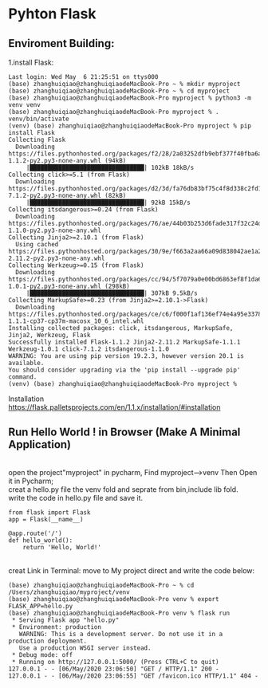 # Pyhton Flask
## Enviroment Building:
1.install Flask:
```
Last login: Wed May  6 21:25:51 on ttys000
(base) zhanghuiqiao@zhanghuiqiaodeMacBook-Pro ~ % mkdir myproject 
(base) zhanghuiqiao@zhanghuiqiaodeMacBook-Pro ~ % cd myproject 
(base) zhanghuiqiao@zhanghuiqiaodeMacBook-Pro myproject % python3 -m venv venv 
(base) zhanghuiqiao@zhanghuiqiaodeMacBook-Pro myproject % . venv/bin/activate 
(venv) (base) zhanghuiqiao@zhanghuiqiaodeMacBook-Pro myproject % pip install Flask
Collecting Flask
  Downloading https://files.pythonhosted.org/packages/f2/28/2a03252dfb9ebf377f40fba6a7841b47083260bf8bd8e737b0c6952df83f/Flask-1.1.2-py2.py3-none-any.whl (94kB)
     |████████████████████████████████| 102kB 18kB/s 
Collecting click>=5.1 (from Flask)
  Downloading https://files.pythonhosted.org/packages/d2/3d/fa76db83bf75c4f8d338c2fd15c8d33fdd7ad23a9b5e57eb6c5de26b430e/click-7.1.2-py2.py3-none-any.whl (82kB)
     |████████████████████████████████| 92kB 15kB/s 
Collecting itsdangerous>=0.24 (from Flask)
  Downloading https://files.pythonhosted.org/packages/76/ae/44b03b253d6fade317f32c24d100b3b35c2239807046a4c953c7b89fa49e/itsdangerous-1.1.0-py2.py3-none-any.whl
Collecting Jinja2>=2.10.1 (from Flask)
  Using cached https://files.pythonhosted.org/packages/30/9e/f663a2aa66a09d838042ae1a2c5659828bb9b41ea3a6efa20a20fd92b121/Jinja2-2.11.2-py2.py3-none-any.whl
Collecting Werkzeug>=0.15 (from Flask)
  Downloading https://files.pythonhosted.org/packages/cc/94/5f7079a0e00bd6863ef8f1da638721e9da21e5bacee597595b318f71d62e/Werkzeug-1.0.1-py2.py3-none-any.whl (298kB)
     |████████████████████████████████| 307kB 9.5kB/s 
Collecting MarkupSafe>=0.23 (from Jinja2>=2.10.1->Flask)
  Downloading https://files.pythonhosted.org/packages/ce/c6/f000f1af136ef74e4a95e33785921c73595c5390403f102e9b231b065b7a/MarkupSafe-1.1.1-cp37-cp37m-macosx_10_6_intel.whl
Installing collected packages: click, itsdangerous, MarkupSafe, Jinja2, Werkzeug, Flask
Successfully installed Flask-1.1.2 Jinja2-2.11.2 MarkupSafe-1.1.1 Werkzeug-1.0.1 click-7.1.2 itsdangerous-1.1.0
WARNING: You are using pip version 19.2.3, however version 20.1 is available.
You should consider upgrading via the 'pip install --upgrade pip' command.
(venv) (base) zhanghuiqiao@zhanghuiqiaodeMacBook-Pro myproject % 
```
Installation
<br>https://flask.palletsprojects.com/en/1.1.x/installation/#installation

## Run Hello World ! in Browser (Make A Minimal Application)
<br>open the project"myproject" in pycharm, Find myproject-->venv Then Open it in Pycharm;
<br>creat a hello.py file  the venv fold and seprate from bin,include lib fold.
<br>write the code in hello.py file and save it.
```
from flask import Flask
app = Flask(__name__)

@app.route('/')
def hello_world():
    return 'Hello, World!'
```
<br>creat Link in Terminal:
move to My project direct and write the code below:
```
(base) zhanghuiqiao@zhanghuiqiaodeMacBook-Pro ~ % cd /Users/zhanghuiqiao/myproject/venv 
(base) zhanghuiqiao@zhanghuiqiaodeMacBook-Pro venv % export FLASK_APP=hello.py 
(base) zhanghuiqiao@zhanghuiqiaodeMacBook-Pro venv % flask run  
 * Serving Flask app "hello.py"
 * Environment: production
   WARNING: This is a development server. Do not use it in a production deployment.
   Use a production WSGI server instead.
 * Debug mode: off
 * Running on http://127.0.0.1:5000/ (Press CTRL+C to quit)
127.0.0.1 - - [06/May/2020 23:06:50] "GET / HTTP/1.1" 200 -
127.0.0.1 - - [06/May/2020 23:06:55] "GET /favicon.ico HTTP/1.1" 404 -
```




